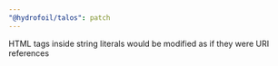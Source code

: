 ```yaml
---
"@hydrofoil/talos": patch
---
```


HTML tags inside string literals would be modified as if they were URI references
